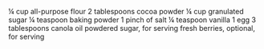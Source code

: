 ¼ cup all-purpose flour
2 tablespoons cocoa powder
¼ cup granulated sugar
¼ teaspoon baking powder
1 pinch of salt
¼ teaspoon vanilla
1 egg
3 tablespoons canola oil
 powdered sugar, for serving
 fresh berries, optional, for serving